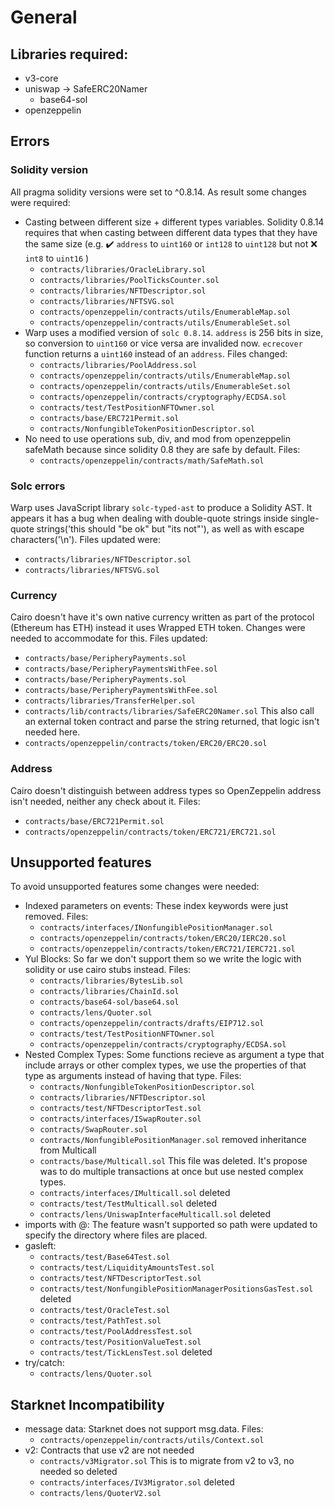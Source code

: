 # General

## Libraries required:
- v3-core
- uniswap -> SafeERC20Namer
    - base64-sol
- openzeppelin

## Errors
### Solidity version
All pragma solidity versions were set to ^0.8.14. As result some changes were required:
- Casting between different size + different types variables. Solidity 0.8.14 requires that when casting between different data types that they have the same size (e.g. :heavy_check_mark: `address` to `uint160` or `int128` to `uint128` but not :x: `int8` to `uint16` ) 
    - `contracts/libraries/OracleLibrary.sol`
    - `contracts/libraries/PoolTicksCounter.sol`
    - `contracts/libraries/NFTDescriptor.sol`
    - `contracts/libraries/NFTSVG.sol`
    - `contracts/openzeppelin/contracts/utils/EnumerableMap.sol`
    - `contracts/openzeppelin/contracts/utils/EnumerableSet.sol`
- Warp uses a modified version of `solc 0.8.14`. `address` is 256 bits in size, so conversion to `uint160`  or vice versa are invalided now.  `ecrecover` function returns a `uint160` instead of an `address`. Files changed:
    - `contracts/libraries/PoolAddress.sol`
    - `contracts/openzeppelin/contracts/utils/EnumerableMap.sol`
    - `contracts/openzeppelin/contracts/utils/EnumerableSet.sol`
    - `contracts/openzeppelin/contracts/cryptography/ECDSA.sol`
    - `contracts/test/TestPositionNFTOwner.sol`
    - `contracts/base/ERC721Permit.sol`
    - `contracts/NonfungibleTokenPositionDescriptor.sol`
- No need to use operations sub, div, and mod from openzeppelin safeMath because since solidity 0.8 they are safe by default. Files:
    - `contracts/openzeppelin/contracts/math/SafeMath.sol`

### Solc errors
Warp uses JavaScript library `solc-typed-ast` to produce a Solidity AST. It appears it  has a bug when  dealing with double-quote strings inside single-quote strings('this should "be ok" but "its not"'), as well as with escape characters('\\n'). Files updated were:
- `contracts/libraries/NFTDescriptor.sol`
- `contracts/libraries/NFTSVG.sol`

### Currency
Cairo doesn't have it's own native currency written as part of the protocol (Ethereum has ETH) instead it uses Wrapped ETH token. Changes were needed to accommodate for this. Files updated:
- `contracts/base/PeripheryPayments.sol`
- `contracts/base/PeripheryPaymentsWithFee.sol`
- `contracts/base/PeripheryPayments.sol`
- `contracts/base/PeripheryPaymentsWithFee.sol`
- `contracts/libraries/TransferHelper.sol`
- `contracts/lib/contracts/libraries/SafeERC20Namer.sol` This also call an external token contract and parse the string returned, that logic isn't needed here.
- `contracts/openzeppelin/contracts/token/ERC20/ERC20.sol`

### Address

Cairo doesn't distinguish between address types so OpenZeppelin address isn't needed, neither any check about it. Files:
- `contracts/base/ERC721Permit.sol`
- `contracts/openzeppelin/contracts/token/ERC721/ERC721.sol`


## Unsupported features
To avoid unsupported features some changes were needed:
- Indexed parameters on events: These index keywords were just removed. Files:
    - `contracts/interfaces/INonfungiblePositionManager.sol`
    - `contracts/openzeppelin/contracts/token/ERC20/IERC20.sol`
    - `contracts/openzeppelin/contracts/token/ERC721/IERC721.sol`
- Yul Blocks: So far we don't support them so we write the logic with solidity or use cairo stubs instead. Files:
    - `contracts/libraries/BytesLib.sol`
    - `contracts/libraries/ChainId.sol`
    - `contracts/base64-sol/base64.sol`
    - `contracts/lens/Quoter.sol`
    - `contracts/openzeppelin/contracts/drafts/EIP712.sol`
    - `contracts/test/TestPositionNFTOwner.sol`
    - `contracts/openzeppelin/contracts/cryptography/ECDSA.sol`
- Nested Complex Types: Some functions recieve as argument a type that include arrays or other complex types, we use the properties of that type as arguments instead of having that type. Files:
    - `contracts/NonfungibleTokenPositionDescriptor.sol`
    - `contracts/libraries/NFTDescriptor.sol`
    - `contracts/test/NFTDescriptorTest.sol`
    - `contracts/interfaces/ISwapRouter.sol`
    - `contracts/SwapRouter.sol`
    - `contracts/NonfungiblePositionManager.sol` removed inheritance from Multicall
    - `contracts/base/Multicall.sol` This file was deleted. It's propose was to do multiple transactions at once but use nested complex types.
    - `contracts/interfaces/IMulticall.sol` deleted
    - `contracts/test/TestMulticall.sol` deleted
    - `contracts/lens/UniswapInterfaceMulticall.sol` deleted
- imports with @: The feature wasn't supported so path were updated to specify the directory where files are placed.
- gasleft: 
    - `contracts/test/Base64Test.sol`
    - `contracts/test/LiquidityAmountsTest.sol`
    - `contracts/test/NFTDescriptorTest.sol`
    - `contracts/test/NonfungiblePositionManagerPositionsGasTest.sol` deleted
    - `contracts/test/OracleTest.sol`
    - `contracts/test/PathTest.sol`
    - `contracts/test/PoolAddressTest.sol`
    - `contracts/test/PositionValueTest.sol`
    - `contracts/test/TickLensTest.sol` deleted
- try/catch:
    - `contracts/lens/Quoter.sol`

## Starknet Incompatibility
- message data: Starknet does not support msg.data. Files:
    - `contracts/openzeppelin/contracts/utils/Context.sol`
- v2: Contracts that use v2 are not needed
    - `contracts/v3Migrator.sol` This is to migrate from v2 to v3, no needed so deleted
    - `contracts/interfaces/IV3Migrator.sol` deleted
    - `contracts/lens/QuoterV2.sol`
